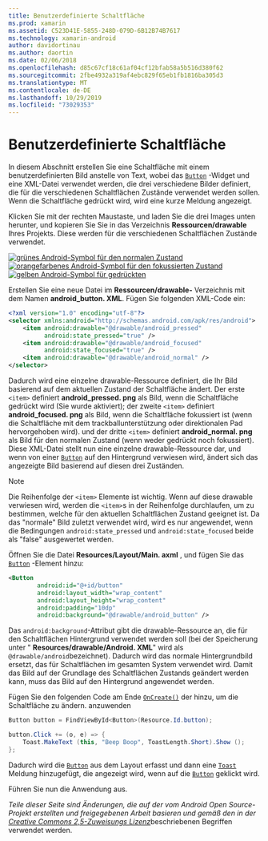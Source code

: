 ```yaml
---
title: Benutzerdefinierte Schaltfläche
ms.prod: xamarin
ms.assetid: C523D41E-5855-248D-079D-6B12B74B7617
ms.technology: xamarin-android
author: davidortinau
ms.author: daortin
ms.date: 02/06/2018
ms.openlocfilehash: d85c67cf18c61af04cf12bfab58a5b516d380f62
ms.sourcegitcommit: 2fbe4932a319af4ebc829f65eb1fb1816ba305d3
ms.translationtype: MT
ms.contentlocale: de-DE
ms.lasthandoff: 10/29/2019
ms.locfileid: "73029353"
---
```

# <a name="custom-button"></a>Benutzerdefinierte Schaltfläche

In diesem Abschnitt erstellen Sie eine Schaltfläche mit einem benutzerdefinierten Bild anstelle von Text, wobei das [`Button`](xref:Android.Widget.Button) -Widget und eine XML-Datei verwendet werden, die drei verschiedene Bilder definiert, die für die verschiedenen Schaltflächen Zustände verwendet werden sollen. Wenn die Schaltfläche gedrückt wird, wird eine kurze Meldung angezeigt.

Klicken Sie mit der rechten Maustaste, und laden Sie die drei Images unten herunter, und kopieren Sie Sie in das Verzeichnis **Ressourcen/drawable** Ihres Projekts. Diese werden für die verschiedenen Schaltflächen Zustände verwendet.

 [![grünes Android-Symbol für den normalen Zustand](custom-button-images/android-normal.png)](custom-button-images/android-normal.png#lightbox) [![orangefarbenes Android-Symbol für den fokussierten Zustand](custom-button-images/android-focused.png)](custom-button-images/android-focused.png#lightbox) [![gelben Android-Symbol für gedrückten](custom-button-images/android-pressed.png)](custom-button-images/android-pressed.png#lightbox)

Erstellen Sie eine neue Datei im **Ressourcen/drawable-** Verzeichnis mit dem Namen **android_button. XML**. Fügen Sie folgenden XML-Code ein:

```xml
<?xml version="1.0" encoding="utf-8"?>
<selector xmlns:android="http://schemas.android.com/apk/res/android">
    <item android:drawable="@drawable/android_pressed"
          android:state_pressed="true" />
    <item android:drawable="@drawable/android_focused"
          android:state_focused="true" />
    <item android:drawable="@drawable/android_normal" />
</selector>
```

Dadurch wird eine einzelne drawable-Ressource definiert, die Ihr Bild basierend auf dem aktuellen Zustand der Schaltfläche ändert. Der erste `<item>` definiert **android_pressed. png** als Bild, wenn die Schaltfläche gedrückt wird (Sie wurde aktiviert); der zweite `<item>` definiert **android_focused. png** als Bild, wenn die Schaltfläche fokussiert ist (wenn die Schaltfläche mit dem trackballunterstützung oder direktionalen Pad hervorgehoben wird). und der dritte `<item>` definiert **android_normal. png** als Bild für den normalen Zustand (wenn weder gedrückt noch fokussiert). Diese XML-Datei stellt nun eine einzelne drawable-Ressource dar, und wenn von einer [`Button`](xref:Android.Widget.Button) auf den Hintergrund verwiesen wird, ändert sich das angezeigte Bild basierend auf diesen drei Zuständen.

> [!NOTE]
> Die Reihenfolge der `<item>` Elemente ist wichtig. Wenn auf diese drawable verwiesen wird, werden die `<item>`s in der Reihenfolge durchlaufen, um zu bestimmen, welche für den aktuellen Schaltflächen Zustand geeignet ist.
> Da das "normale" Bild zuletzt verwendet wird, wird es nur angewendet, wenn die Bedingungen `android:state_pressed` und `android:state_focused` beide als "false" ausgewertet werden.

Öffnen Sie die Datei **Resources/Layout/Main. axml** , und fügen Sie das [`Button`](xref:Android.Widget.Button) -Element hinzu:

```xml
<Button
        android:id="@+id/button"
        android:layout_width="wrap_content"
        android:layout_height="wrap_content"
        android:padding="10dp"
        android:background="@drawable/android_button" />
```

Das `android:background`-Attribut gibt die drawable-Ressource an, die für den Schaltflächen Hintergrund verwendet werden soll (bei der Speicherung unter " **Resources/drawable/Android. XML**" wird als `@drawable/android`bezeichnet). Dadurch wird das normale Hintergrundbild ersetzt, das für Schaltflächen im gesamten System verwendet wird. Damit das Bild auf der Grundlage des Schaltflächen Zustands geändert werden kann, muss das Bild auf den Hintergrund angewendet werden.

Fügen Sie den folgenden Code am Ende [`OnCreate()`](xref:Android.App.Activity.OnCreate*) der hinzu, um die Schaltfläche zu ändern.
anzuwenden

```csharp
Button button = FindViewById<Button>(Resource.Id.button);

button.Click += (o, e) => {
    Toast.MakeText (this, "Beep Boop", ToastLength.Short).Show ();
};
```

Dadurch wird die [`Button`](xref:Android.Widget.Button) aus dem Layout erfasst und dann eine [`Toast`](xref:Android.Widget.Toast) Meldung hinzugefügt, die angezeigt wird, wenn auf die [`Button`](xref:Android.Widget.Button) geklickt wird.

Führen Sie nun die Anwendung aus.

*Teile dieser Seite sind Änderungen, die auf der vom Android Open Source-Projekt erstellten und freigegebenen Arbeit basieren und gemäß den in der*
[*Creative Commons 2,5-Zuweisungs Lizenz*](https://creativecommons.org/licenses/by/2.5/)beschriebenen Begriffen verwendet werden.
